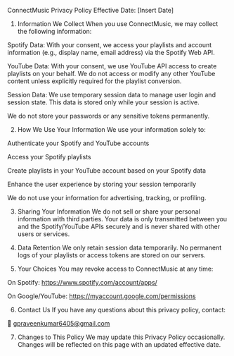 ConnectMusic Privacy Policy
Effective Date: [Insert Date]

1. Information We Collect
When you use ConnectMusic, we may collect the following information:

Spotify Data: With your consent, we access your playlists and account information (e.g., display name, email address) via the Spotify Web API.

YouTube Data: With your consent, we use YouTube API access to create playlists on your behalf. We do not access or modify any other YouTube content unless explicitly required for the playlist conversion.

Session Data: We use temporary session data to manage user login and session state. This data is stored only while your session is active.

We do not store your passwords or any sensitive tokens permanently.

2. How We Use Your Information
We use your information solely to:

Authenticate your Spotify and YouTube accounts

Access your Spotify playlists

Create playlists in your YouTube account based on your Spotify data

Enhance the user experience by storing your session temporarily

We do not use your information for advertising, tracking, or profiling.

3. Sharing Your Information
We do not sell or share your personal information with third parties.
Your data is only transmitted between you and the Spotify/YouTube APIs securely and is never shared with other users or services.

4. Data Retention
We only retain session data temporarily.
No permanent logs of your playlists or access tokens are stored on our servers.

5. Your Choices
You may revoke access to ConnectMusic at any time:

On Spotify: https://www.spotify.com/account/apps/

On Google/YouTube: https://myaccount.google.com/permissions

6. Contact Us
If you have any questions about this privacy policy, contact:

📧 gpraveenkumar6405@gmail.com

7. Changes to This Policy
We may update this Privacy Policy occasionally.
Changes will be reflected on this page with an updated effective date.